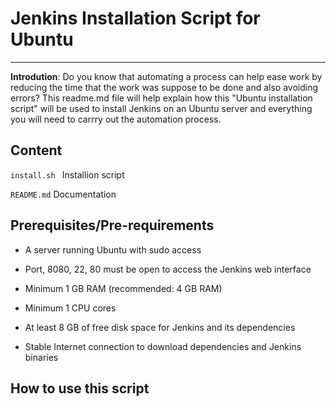 # Jenkins Installation  Script for Ubuntu
__________________________________________________________________________________________________________________________________

**Introdution**: Do you know that automating a process can help ease work by reducing the time that the work was suppose to be done and 
also avoiding errors? This readme.md  file will help explain how this "Ubuntu installation script" will be used to install Jenkins on an Ubuntu server and everything you will need to carrry out the automation process. 

## **Content**

```install.sh ```  Installion script

`README.md` Documentation

## **Prerequisites/Pre-requirements**

- A server running Ubuntu with sudo access

- Port, 8080, 22, 80 must be open to access the Jenkins web interface

- Minimum 1 GB RAM (recommended: 4 GB RAM)

- Minimum 1 CPU cores

- At least 8 GB of free disk space for Jenkins and its dependencies

- Stable Internet connection to download dependencies and Jenkins binaries

## **How to use this script**

